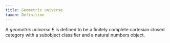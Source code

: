 ```yaml
---
title: Geometric universe
taxon: Definition
---
```


A *geometric universe* $E$ is defined to be a finitely complete cartesian
closed category with a subobject classifier and a natural numbers object.
